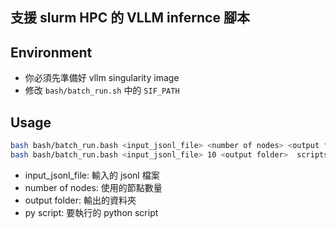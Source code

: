## 支援 slurm HPC 的 VLLM infernce 腳本


## Environment

* 你必須先準備好 vllm singularity image
* 修改 `bash/batch_run.sh` 中的 `SIF_PATH`


## Usage

```bash
bash bash/batch_run.bash <input_jsonl_file> <number of nodes> <output folder>   <py scropt>
bash bash/batch_run.bash <input_jsonl_file> 10 <output folder>  scripts/translation/translate_codefeedback.py
```

* input_jsonl_file: 輸入的 jsonl 檔案
* number of nodes: 使用的節點數量
* output folder: 輸出的資料夾
* py script: 要執行的 python script
